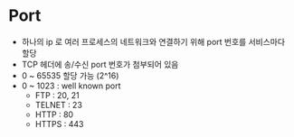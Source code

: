 # Port
- 하나의 ip 로 여러 프로세스의 네트워크와 연결하기 위해 port 번호를 서비스마다 할당
- TCP 헤더에 송/수신 port 번호가 첨부되어 있음
- 0 ~ 65535 할당 가능 (2^16)
- 0 ~ 1023 : well known port
  - FTP : 20, 21
  - TELNET : 23
  - HTTP : 80
  - HTTPS : 443